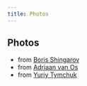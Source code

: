```yaml
---
title: Photos
---
```


## Photos

- from [Boris Shingarov](http://www.shingarov.com/brescia)
- from [Adriaan van Os](http://www.a3aan.st/esug2015/index.php/list)
- from [Yuriy Tymchuk](https://photos.google.com/share/AF1QipO_s9dH3y3dRYAanExRWAQXMboxDfL5cY3U-0OH7E5fOZHc1MbXmyzpBUnQSu4l4A?key=em5GbGk4YU8ySWRMeXdWQkw5eFF6ekhjY2ZqYkdB)
